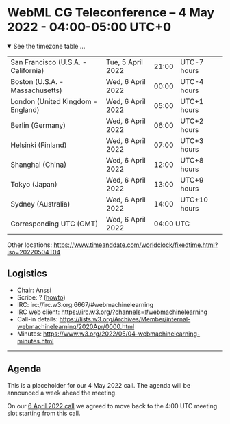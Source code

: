 # WebML CG Teleconference – 4 May 2022 - 04:00-05:00 UTC+0

<details open><summary>See the timezone table ...</summary>
<table>
<tr><td> San Francisco (U.S.A. - California) <td> Tue, 5 April 2022 <td> 21:00 <td> UTC-7 hours
<tr><td> Boston (U.S.A. - Massachusetts) <td> Wed, 6 April 2022 <td> 00:00 <td> UTC-4 hours
<tr><td> London (United Kingdom - England) <td> Wed, 6 April 2022 <td> 05:00 <td> UTC+1 hours
<tr><td> Berlin (Germany) <td> Wed, 6 April 2022 <td> 06:00 <td> UTC+2 hours
<tr><td> Helsinki (Finland) <td> Wed, 6 April 2022 <td> 07:00 <td> UTC+3 hours
<tr><td> Shanghai (China) <td> Wed, 6 April 2022 <td> 12:00 <td> UTC+8 hours
<tr><td> Tokyo (Japan) <td> Wed, 6 April 2022 <td> 13:00 <td> UTC+9 hours
<tr><td> Sydney (Australia) <td> Wed, 6 April 2022 <td> 14:00 <td> UTC+10 hours
<tr><td> Corresponding UTC (GMT) <td> Wed, 6 April 2022 <td colspan=2> 04:00 UTC
</table>

Other locations: https://www.timeanddate.com/worldclock/fixedtime.html?iso=20220504T04
  </details>
  
## Logistics

* Chair: Anssi
* Scribe: ? ([howto](https://github.com/webmachinelearning/meetings/blob/main/scribe-howto.md))
* IRC: irc://irc.w3.org:6667/#webmachinelearning
* IRC web client: https://irc.w3.org/?channels=#webmachinelearning
* Call-in details: https://lists.w3.org/Archives/Member/internal-webmachinelearning/2020Apr/0000.html
* Minutes: https://www.w3.org/2022/05/04-webmachinelearning-minutes.html
  
---

## Agenda

This is a placeholder for our 4 May 2022 call. The agenda will be announced a week ahead the meeting.

On our [6 April 2022 call](https://www.w3.org/2022/04/06-webmachinelearning-minutes.html#t01) we agreed to move back to the 4:00 UTC meeting slot starting from this call.
